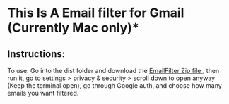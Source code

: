 # This Is A Email filter for Gmail (Currently Mac only)*

## Instructions:
To use:
Go into the dist folder and download the [EmailFilter Zip file ](EmailFliter.zip), then run it, go to settings > privacy & security > scroll down to open anyway
(Keep the terminal open),
go through Google auth,
and choose how many emails you want filtered.
